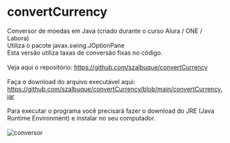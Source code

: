 # convertCurrency
Conversor de moedas em Java (criado durante o curso Alura / ONE / Labora)<br>
Utiliza o pacote javax.swing.JOptionPane<br>
Esta versão utiliza taxas de conversão fixas no código.<br>
<br>
Veja aqui o repositório: https://github.com/szalbuque/convertCurrency<br>
<br>
Faça o download do arquivo executável aqui: https://github.com/szalbuque/convertCurrency/blob/main/convertCurrency.jar<br>
<br>
Para executar o programa você precisará fazer o download do JRE (Java Runtime Environment) e instalar no seu computador.<br>
<br>
![conversor](https://user-images.githubusercontent.com/64749145/190277483-6817056c-35aa-46ab-a5ce-2932cffa8568.gif)
